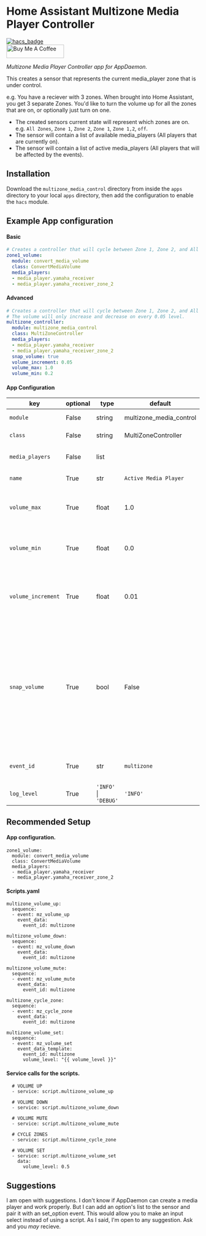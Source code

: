 # Home Assistant Multizone Media Player Controller

[![hacs_badge](https://img.shields.io/badge/HACS-Default-orange.svg?style=for-the-badge)](https://github.com/custom-components/hacs)
<br><a href="https://www.buymeacoffee.com/Petro31" target="_blank"><img src="https://cdn.buymeacoffee.com/buttons/default-black.png" width="150px" height="35px" alt="Buy Me A Coffee" style="height: 35px !important;width: 150px !important;" ></a>

_Multizone Media Player Controller app for AppDaemon._

This creates a sensor that represents the current media_player zone that is under control.

e.g. You have a reciever with 3 zones.  When brought into Home Assistant, you get 3 separate Zones.  You'd like to turn the volume up for all the zones that are on, or optionally just turn on one.

* The created sensors current state will represent which zones are on.  e.g. `All Zones`, `Zone 1`, `Zone 2`, `Zone 1`, `Zone 1,2`, `off`.
* The sensor will contain a list of available media_players (All players that are currently on).
* The sensor will contain a list of active media_players (All players that will be affected by the events).

## Installation

Download the `multizone_media_control` directory from inside the `apps` directory to your local `apps` directory, then add the configuration to enable the `hacs` module.

## Example App configuration

#### Basic
```yaml
# Creates a controller that will cycle between Zone 1, Zone 2, and All Zones (when all are on).
zone1_volume:
  module: convert_media_volume
  class: ConvertMediaVolume
  media_players:
  - media_player.yamaha_receiver
  - media_player.yamaha_receiver_zone_2
```

#### Advanced 
```yaml
# Creates a controller that will cycle between Zone 1, Zone 2, and All Zones (when all are on).
# The volume will only increase and decrease on every 0.05 level.
multizone_controller:
  module: multizone_media_control
  class: MultiZoneController
  media_players:
  - media_player.yamaha_receiver
  - media_player.yamaha_receiver_zone_2
  snap_volume: true
  volume_increment: 0.05
  volume_max: 1.0
  volume_min: 0.2
```

#### App Configuration
key | optional | type | default | description
-- | -- | -- | -- | --
`module` | False | string | multizone_media_control | The module name of the app.
`class` | False | string | MultiZoneController | The name of the Class.
`media_players` | False | list | | list of media_player entity_ids.
`name` | True | str | `Active Media Player` | Friendly name of the Sensor.
`volume_max`| True | float | 1.0 | A maximum volume that the controller can go to.  range(0.51 - 1.25)
`volume_min`| True | float | 0.0 | A minimum volume that the controller can go to.  range(0.0 - 0.5)
`volume_increment`| True | float | 0.01 | The amount of volume that moves up and down when a volume_up/down event is detected.
`snap_volume`| True | bool | False | When this is active, the volume will snap to the volume increment.  Meaning if you have an increment of 0.5, the volume will only increase to all numerical values that are devisible by 0.05.  I.e. 0.0, 0.05, 0.10, 0.15, etc.
`event_id`| True | str | `multizone` | The `event_id` used in event data for an event service call.
`log_level` | True | `'INFO'` &#124; `'DEBUG'` | `'INFO'` | Switches log level.

## Recommended Setup

#### App configuration.
```
zone1_volume:
  module: convert_media_volume
  class: ConvertMediaVolume
  media_players:
  - media_player.yamaha_receiver
  - media_player.yamaha_receiver_zone_2
```

#### Scripts.yaml
```
multizone_volume_up:
  sequence:
  - event: mz_volume_up
    event_data:
      event_id: multizone
      
multizone_volume_down:
  sequence:
  - event: mz_volume_down
    event_data:
      event_id: multizone
      
multizone_volume_mute:
  sequence:
  - event: mz_volume_mute
    event_data:
      event_id: multizone
      
multizone_cycle_zone:
  sequence:
  - event: mz_cycle_zone
    event_data:
      event_id: multizone
      
multizone_volume_set:
  sequence:
  - event: mz_volume_set
    event_data_template:
      event_id: multizone
      volume_level: "{{ volume_level }}"
```

#### Service calls for the scripts.
```
  # VOLUME UP
  - service: script.multizone_volume_up

  # VOLUME DOWN
  - service: script.multizone_volume_down

  # VOLUME MUTE
  - service: script.multizone_volume_mute

  # CYCLE ZONES
  - service: script.multizone_cycle_zone

  # VOLUME SET
  - service: script.multizone_volume_set
    data:
      volume_level: 0.5
```

## Suggestions

I am open with suggestions.  I don't know if AppDaemon can create a media player and work properly.  But I can add an option's list to the sensor and pair it with an set_option event.  This would allow you to make an input select instead of using a script.  As I said, I'm open to any suggestion.  Ask and you _may_ recieve. 
